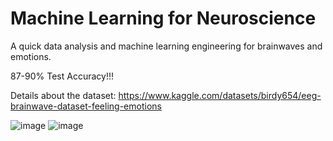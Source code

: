 # Machine Learning for Neuroscience

A quick data analysis and machine learning engineering for brainwaves and emotions.

87-90% Test Accuracy!!!

Details about the dataset: https://www.kaggle.com/datasets/birdy654/eeg-brainwave-dataset-feeling-emotions

![image](https://github.com/user-attachments/assets/6a54b460-f8a2-4f81-8061-c1462b39c89d)
![image](https://github.com/user-attachments/assets/b084fde3-4187-458e-9d6a-f8ba8a47cc8d)
